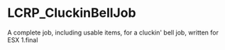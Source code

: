 # LCRP_CluckinBellJob
 A complete job, including usable items, for a cluckin' bell job, written for ESX 1.final
